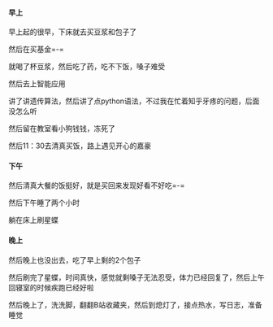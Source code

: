 ####  早上

早上起的很早，下床就去买豆浆和包子了

然后在买基金=-=

就喝了杯豆浆，然后吃了药，吃不下饭，嗓子难受

然后去上智能应用

讲了讲遗传算法，然后讲了点python语法，不过我在忙着知乎牙疼的问题，后面没怎么听

然后留在教室看小狗钱钱，冻死了

然后11：30去清真买饭，路上遇见开心的嘉豪

#### 下午

然后清真大餐的饭挺好，就是买回来发现好看不好吃=-=

然后下午睡了两个小时

躺在床上刷星蝶

#### 晚上

然后晚上也没出去，吃了早上剩的2个包子

然后刷完了星蝶，时间真快，感觉就剩嗓子无法忍受，体力已经回复了，然后上午回寝室的时候疾跑已经好啦

然后晚上了，洗洗脚，翻翻B站收藏夹，然后到熄灯了，接点热水，写日志，准备睡觉

